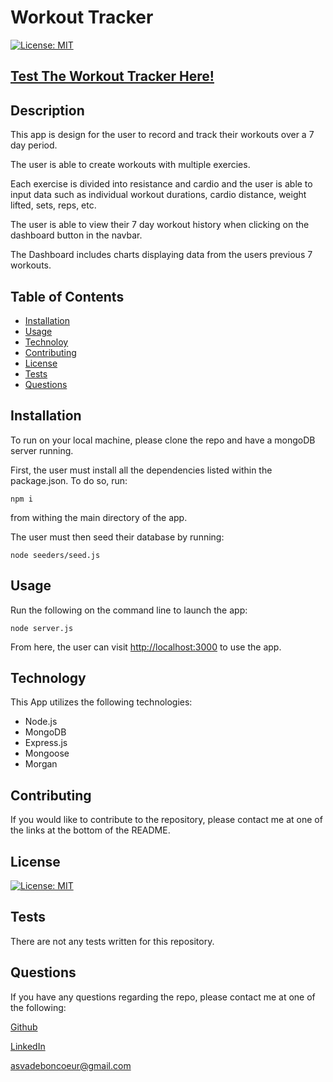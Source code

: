 # Workout Tracker


[![License: MIT](https://img.shields.io/badge/License-MIT-blue)](https://opensource.org/licenses/MIT)





## [Test The Workout Tracker Here!](https://infinite-journey-27278.herokuapp.com/)



## Description

This app is design for the user to record and track their workouts over a 7 day period.

The user is able to create workouts with multiple exercies.

Each exercise is divided into resistance and cardio and the user is able to input data such as individual workout durations, cardio distance, weight lifted, sets, reps, etc. 

The user is able to view their 7 day workout history when clicking on the dashboard button in the navbar. 

The Dashboard includes charts displaying data from the users previous 7 workouts.





## Table of Contents

- [Installation](#installation)
- [Usage](#usage)
- [Technoloy](#technology)
- [Contributing](#contributing)
- [License](#license)
- [Tests](#test)
- [Questions](#questions)



## Installation

 To run on your local machine, please clone the repo and have a mongoDB server running. 

 First, the user must install all the dependencies listed within the package.json. To do so, run:

 ```
 npm i
 ```

 from withing the main directory of the app.

 The user must then seed their database by running:

 ```
 node seeders/seed.js
 ```



## Usage

Run the following on the command line to launch the app:

```
node server.js
```

From here, the user can visit [http://localhost:3000](http://localhost:3000/) to use the app.



## Technology

This App utilizes the following technologies:

  - Node.js
  - MongoDB
  - Express.js
  - Mongoose
  - Morgan



## Contributing

If you would like to contribute to the repository, please contact me at one of the links at the bottom of the README.



## License

[![License: MIT](https://img.shields.io/badge/License-MIT-blue)](https://opensource.org/licenses/MIT)



## Tests

  There are not any tests written for this repository.



## Questions

  If you have any questions regarding the repo, please contact me at one of the following:
    
  [Github](https://github.com/Alexva397)

  [LinkedIn](https://www.linkedin.com/in/alexander-vadeboncoeur-287039aa/)

  [asvadeboncoeur@gmail.com](mailto:asvadeboncoeur@gmail.com)